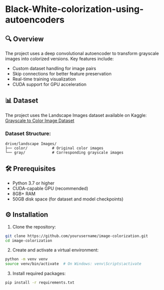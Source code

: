 # Black-White-colorization-using-autoencoders
## 🔍 Overview

The project uses a deep convolutional autoencoder to transform grayscale images into colorized versions. Key features include:
- Custom dataset handling for image pairs
- Skip connections for better feature preservation
- Real-time training visualization
- CUDA support for GPU acceleration

## 📊 Dataset

The project uses the Landscape Images dataset available on Kaggle:
[Grayscale to Color Image Dataset](https://www.kaggle.com/code/theblackmamba31/autoencoder-grayscale-to-color-image/input)

### Dataset Structure:
```
drive/landscape Images/
├── color/           # Original color images
└── gray/            # Corresponding grayscale images
```

## 🛠️ Prerequisites

- Python 3.7 or higher
- CUDA-capable GPU (recommended)
- 8GB+ RAM
- 50GB disk space (for dataset and model checkpoints)

## ⚙️ Installation

1. Clone the repository:
```bash
git clone https://github.com/yourusername/image-colorization.git
cd image-colorization
```

2. Create and activate a virtual environment:
```bash
python -m venv venv
source venv/bin/activate  # On Windows: venv\Scripts\activate
```

3. Install required packages:
```bash
pip install -r requirements.txt
```
